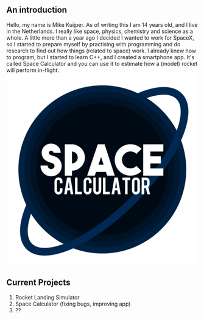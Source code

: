 ## An introduction

Hello, my name is Mike Kuijper. As of writing this I am 14 years old, and I live in the Netherlands. I really like space, physics, chemistry and science as a whole. A little more than a year ago I decided I wanted to work for SpaceX, so I started to prepare myself by practising with programming and do research to find out how things (related to space) work. I already knew how to program, but I started to learn C++, and I created a smartphone app. It's called Space Calculator and you can use it to estimate how a (model) rocket will perform in-flight. ![img](logo.png)

## Current Projects

1. Rocket Landing Simulator
2. Space Calculator (fixing bugs, improving app)
3. ??

